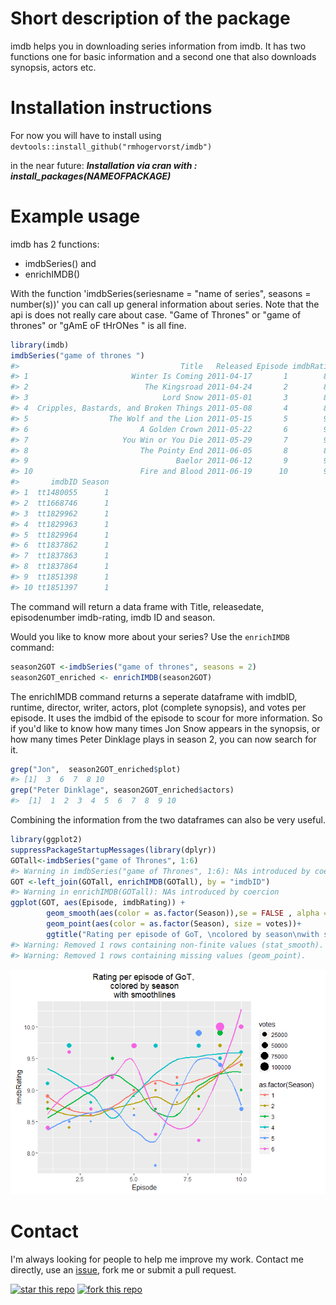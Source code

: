 
<!-- README.md is generated from README.Rmd. Please edit that file -->
Short description of the package
================================

imdb helps you in downloading series information from imdb. It has two functions one for basic information and a second one that also downloads synopsis, actors etc.

Installation instructions
=========================

For now you will have to install using `devtools::install_github("rmhogervorst/imdb")`

in the near future: ***Installation via cran with : install\_packages(NAMEOFPACKAGE)***

Example usage
=============

imdb has 2 functions:

-   imdbSeries() and
-   enrichIMDB()

With the function 'imdbSeries(seriesname = "name of series", seasons = number(s))' you can call up general information about series. Note that the api is does not really care about case. "Game of Thrones" or "game of thrones" or "gAmE oF tHrONes " is all fine.

``` r
library(imdb)
imdbSeries("game of thrones ")
#>                                    Title   Released Episode imdbRating
#> 1                       Winter Is Coming 2011-04-17       1        8.9
#> 2                          The Kingsroad 2011-04-24       2        8.7
#> 3                              Lord Snow 2011-05-01       3        8.6
#> 4  Cripples, Bastards, and Broken Things 2011-05-08       4        8.7
#> 5                  The Wolf and the Lion 2011-05-15       5        9.0
#> 6                         A Golden Crown 2011-05-22       6        9.1
#> 7                     You Win or You Die 2011-05-29       7        9.2
#> 8                         The Pointy End 2011-06-05       8        8.9
#> 9                                 Baelor 2011-06-12       9        9.5
#> 10                        Fire and Blood 2011-06-19      10        9.4
#>       imdbID Season
#> 1  tt1480055      1
#> 2  tt1668746      1
#> 3  tt1829962      1
#> 4  tt1829963      1
#> 5  tt1829964      1
#> 6  tt1837862      1
#> 7  tt1837863      1
#> 8  tt1837864      1
#> 9  tt1851398      1
#> 10 tt1851397      1
```

The command will return a data frame with Title, releasedate, episodenumber imdb-rating, imdb ID and season.

Would you like to know more about your series? Use the `enrichIMDB` command:

``` r
season2GOT <-imdbSeries("game of thrones", seasons = 2)
season2GOT_enriched <- enrichIMDB(season2GOT)
```

The enrichIMDB command returns a seperate dataframe with imdbID, runtime, director, writer, actors, plot (complete synopsis), and votes per episode. It uses the imdbid of the episode to scour for more information. So if you'd like to know how many times Jon Snow appears in the synopsis, or how many times Peter Dinklage plays in season 2, you can now search for it.

``` r
grep("Jon",  season2GOT_enriched$plot)
#> [1]  3  6  7  8 10
grep("Peter Dinklage", season2GOT_enriched$actors)
#>  [1]  1  2  3  4  5  6  7  8  9 10
```

Combining the information from the two dataframes can also be very useful.

``` r
library(ggplot2)
suppressPackageStartupMessages(library(dplyr))
GOTall<-imdbSeries("game of Thrones", 1:6)
#> Warning in imdbSeries("game of Thrones", 1:6): NAs introduced by coercion
GOT <-left_join(GOTall, enrichIMDB(GOTall), by = "imdbID")
#> Warning in enrichIMDB(GOTall): NAs introduced by coercion
ggplot(GOT, aes(Episode, imdbRating)) + 
        geom_smooth(aes(color = as.factor(Season)),se = FALSE , alpha = 1/10)+
        geom_point(aes(color = as.factor(Season), size = votes))+
        ggtitle("Rating per episode of GoT, \ncolored by season\nwith smoothlines")
#> Warning: Removed 1 rows containing non-finite values (stat_smooth).
#> Warning: Removed 1 rows containing missing values (geom_point).
```

![](README-combining%20everything-1.png)

Contact
=======

I'm always looking for people to help me improve my work. Contact me directly, use an [issue](https://github.com/RMHogervorst/imdb/issues), fork me or submit a pull request.

[![star this repo](http://githubbadges.com/star.svg?user=RMHogervorst&repo=imdb&style=flat)](https://github.com/RMHogervorst/badgecreatr) [![fork this repo](http://githubbadges.com/fork.svg?user=RMHogervorst&repo=imdb&style=flat)](https://github.com/RMHogervorst/badgecreatr/fork)
